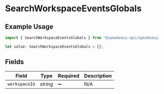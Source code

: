 # SearchWorkspaceEventsGlobals

## Example Usage

```typescript
import { SearchWorkspaceEventsGlobals } from "@speakeasy-api/speakeasy-client-sdk-typescript/sdk/models/operations";

let value: SearchWorkspaceEventsGlobals = {};
```

## Fields

| Field              | Type               | Required           | Description        |
| ------------------ | ------------------ | ------------------ | ------------------ |
| `workspaceId`      | *string*           | :heavy_minus_sign: | N/A                |